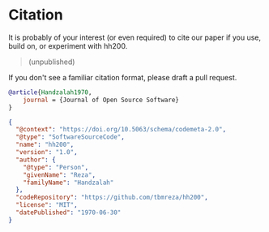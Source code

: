 # Citation

It is probably of your interest (or even required) to cite our paper if you use, build on, or experiment with hh200.

> (unpublished)

If you don't see a familiar citation format, please draft a pull request.

```bibtex title="entry.bib"
@article{Handzalah1970,
    journal = {Journal of Open Source Software}
}
```
```json title="entry.json"
{
  "@context": "https://doi.org/10.5063/schema/codemeta-2.0",
  "@type": "SoftwareSourceCode",
  "name": "hh200",
  "version": "1.0",
  "author": {
    "@type": "Person",
    "givenName": "Reza",
    "familyName": "Handzalah"
  },
  "codeRepository": "https://github.com/tbmreza/hh200",
  "license": "MIT",
  "datePublished": "1970-06-30"
}
```
